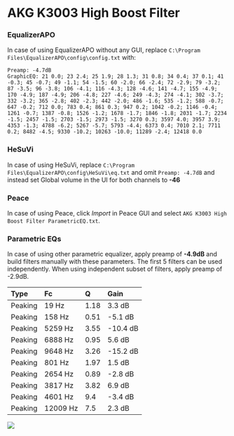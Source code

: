 # AKG K3003 High Boost Filter

### EqualizerAPO
In case of using EqualizerAPO without any GUI, replace `C:\Program Files\EqualizerAPO\config\config.txt`
with:
```
Preamp: -4.7dB
GraphicEQ: 21 0.0; 23 2.4; 25 1.9; 28 1.3; 31 0.8; 34 0.4; 37 0.1; 41 -0.3; 45 -0.7; 49 -1.1; 54 -1.5; 60 -2.0; 66 -2.4; 72 -2.9; 79 -3.2; 87 -3.5; 96 -3.8; 106 -4.1; 116 -4.3; 128 -4.6; 141 -4.7; 155 -4.9; 170 -4.9; 187 -4.9; 206 -4.8; 227 -4.6; 249 -4.3; 274 -4.1; 302 -3.7; 332 -3.2; 365 -2.8; 402 -2.3; 442 -2.0; 486 -1.6; 535 -1.2; 588 -0.7; 647 -0.2; 712 0.0; 783 0.4; 861 0.3; 947 0.2; 1042 -0.2; 1146 -0.4; 1261 -0.7; 1387 -0.8; 1526 -1.2; 1678 -1.7; 1846 -1.8; 2031 -1.7; 2234 -1.5; 2457 -1.5; 2703 -1.5; 2973 -1.5; 3270 0.3; 3597 4.0; 3957 3.9; 4353 -1.3; 4788 -6.2; 5267 -5.7; 5793 -4.4; 6373 0.4; 7010 2.1; 7711 0.2; 8482 -4.5; 9330 -10.2; 10263 -10.0; 11289 -2.4; 12418 0.0
```

### HeSuVi
In case of using HeSuVi, replace `C:\Program Files\EqualizerAPO\config\HeSuVi\eq.txt` and omit `Preamp:
-4.7dB` and instead set Global volume in the UI for both channels to **-46**

### Peace
In case of using Peace, click *Import* in Peace GUI and select `AKG K3003 High Boost Filter ParametricEQ.txt`.

### Parametric EQs
In case of using other parametric equalizer, apply preamp of **-4.9dB** and build filters manually
with these parameters. The first 5 filters can be used independently.
When using independent subset of filters, apply preamp of -2.9dB.

| Type    | Fc       |    Q | Gain     |
|:--------|:---------|:-----|:---------|
| Peaking | 19 Hz    | 1.18 | 3.3 dB   |
| Peaking | 158 Hz   | 0.51 | -5.1 dB  |
| Peaking | 5259 Hz  | 3.55 | -10.4 dB |
| Peaking | 6888 Hz  | 0.95 | 5.6 dB   |
| Peaking | 9648 Hz  | 3.26 | -15.2 dB |
| Peaking | 801 Hz   | 1.97 | 1.5 dB   |
| Peaking | 2654 Hz  | 0.89 | -2.8 dB  |
| Peaking | 3817 Hz  | 3.82 | 6.9 dB   |
| Peaking | 4601 Hz  | 9.4  | -3.4 dB  |
| Peaking | 12009 Hz | 7.5  | 2.3 dB   |

![](https://raw.githubusercontent.com/jaakkopasanen/AutoEq/master/results/headphonecom/sbaf-serious/AKG%20K3003%20High%20Boost%20Filter/AKG%20K3003%20High%20Boost%20Filter.png)